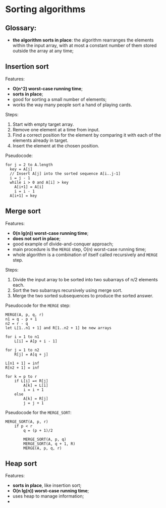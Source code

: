 # Sorting algorithms

## Glossary:
* **the algorithm sorts in place**: the algorithm rearranges the elements within the input array, with at most a constant number of them stored outside the array at any time;

## Insertion sort

Features:
* **O(n^2) worst-case running time**;
* **sorts in place**;
* good for sorting a small number of elements;
* works the way many people sort a hand of playing cards.

Steps:
1. Start with empty target array.
2. Remove one element at a time from input.
3. Find a correct position for the element by comparing it with each of the elements already in target.
4. Insert the element at the chosen position.

Pseudocode:
```
for j = 2 to A.length
  key = A[j]
  // Insert A[j] into the sorted sequence A[i..j-1]
  i = j - 1
  while i > 0 and A[i] > key
    A[i+1] = A[i]
    i = i - 1
  A[i+1] = key
```

## Merge sort

Features:
* **0(n lg(n)) worst-case running time**;
* **does not sort in place**;
* good example of divide-and-conquer approach;
* main procedure is the `MERGE` step, O(n) worst-case running time;
* whole algorithm is a combination of itself called recursively and `MERGE` step.

Steps:
1. Divide the input array to be sorted into two subarrays of n/2 elements each.
2. Sort the two subarrays recursively using merge sort.
3. Merge the two sorted subsequences to produce the sorted answer.

Pseudocode for the `MERGE` step:
```
MERGE(A, p, q, r)
n1 = q - p + 1
n2 = r - q
let L[1..n1 + 1] and R[1..n2 + 1] be new arrays

for i = 1 to n1
    L[i] = A[p + i - 1]

for j = 1 to n2
    R[j] = A[q + j]

L[n1 + 1] = inf
R[n2 + 1] = inf

for k = p to r
    if L[i] =< R[j]
        A[k] = L[i]
        i = i + 1
    else
        A[k] = R[j]
        j = j + 1
```

Pseudocode for the `MERGE_SORT`:
```
MERGE_SORT(A, p, r)
    if p < r
        q = (p + 1)/2

        MERGE_SORT(A, p, q)
        MERGE_SORT(A, q + 1, R)
        MERGE(A, p, q, r)
```

## Heap sort

Features:
* **sorts in place**, like insertion sort;
* **O(n lg(n)) worst-case running time**;
* uses heap to manage information;
* 